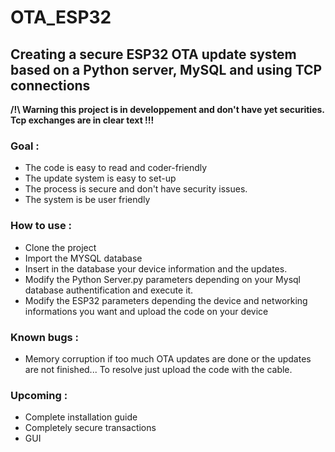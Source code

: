 # OTA_ESP32

## Creating a secure ESP32 OTA update system based on a Python server, MySQL and using TCP connections

**/!\ Warning this project is in developpement and don't have yet securities. Tcp exchanges are in clear text !!!**


### Goal :
  - The code is easy to read and coder-friendly
  - The update system is easy to set-up
  - The process is secure and don't have security issues.
  - The system is be user friendly
  
### How to use :
  - Clone the project
  - Import the MYSQL database
  - Insert in the database your device information and the updates.
  - Modify the Python Server.py parameters depending on your Mysql database authentification and execute it.
  - Modify the ESP32 parameters depending the device and networking informations you want and upload the code on your device
  
### Known bugs :
  - Memory corruption if too much OTA updates are done or the updates are not finished... To resolve just upload the code with the cable.
  
### Upcoming : 
  - Complete installation guide
  - Completely secure transactions
  - GUI
